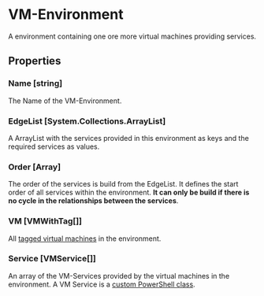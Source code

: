 # VM-Environment

A environment containing one ore more virtual machines providing services.

## Properties

### Name [string]

The Name of the VM-Environment.

### EdgeList [System.Collections.ArrayList]

A ArrayList with the services provided in this environment as keys and the required services as values.

### Order [Array]

The order of the services is build from the EdgeList. It defines the start order of all services within the environment. __It can only be build if there is no cycle in the relationships between the services__.

### VM [VMWithTag[]]

All [tagged virtual machines](Class-VMWithTag.md) in the environment.

### Service [VMService[]]

An array of the VM-Services provided by the virtual machines in the environment. A VM Service is a [custom PowerShell class](Class-VMService.md).
